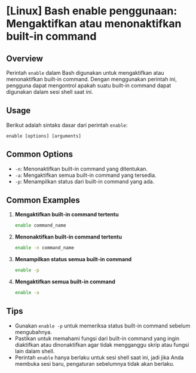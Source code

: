 # [Linux] Bash enable penggunaan: Mengaktifkan atau menonaktifkan built-in command

## Overview
Perintah `enable` dalam Bash digunakan untuk mengaktifkan atau menonaktifkan built-in command. Dengan menggunakan perintah ini, pengguna dapat mengontrol apakah suatu built-in command dapat digunakan dalam sesi shell saat ini.

## Usage
Berikut adalah sintaks dasar dari perintah `enable`:

```
enable [options] [arguments]
```

## Common Options
- `-n`: Menonaktifkan built-in command yang ditentukan.
- `-a`: Mengaktifkan semua built-in command yang tersedia.
- `-p`: Menampilkan status dari built-in command yang ada.

## Common Examples

1. **Mengaktifkan built-in command tertentu**
   ```bash
   enable command_name
   ```

2. **Menonaktifkan built-in command tertentu**
   ```bash
   enable -n command_name
   ```

3. **Menampilkan status semua built-in command**
   ```bash
   enable -p
   ```

4. **Mengaktifkan semua built-in command**
   ```bash
   enable -a
   ```

## Tips
- Gunakan `enable -p` untuk memeriksa status built-in command sebelum mengubahnya.
- Pastikan untuk memahami fungsi dari built-in command yang ingin diaktifkan atau dinonaktifkan agar tidak mengganggu skrip atau fungsi lain dalam shell.
- Perintah `enable` hanya berlaku untuk sesi shell saat ini, jadi jika Anda membuka sesi baru, pengaturan sebelumnya tidak akan berlaku.